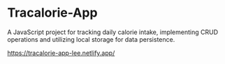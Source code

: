 # Tracalorie-App
A JavaScript project for tracking daily calorie intake, implementing CRUD operations and utilizing local storage for data persistence.

https://tracalorie-app-lee.netlify.app/
